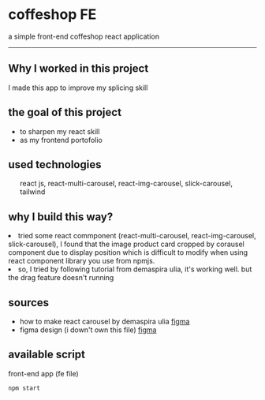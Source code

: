 # coffeshop FE
<p>a simple front-end coffeshop react application</p>

---
## Why I worked in this project

<p>I made this app to improve my splicing skill</p>

## the goal of this project

<ul>
  <li>to sharpen my react skill</li>
  <li>as my frontend portofolio</li>
</ul> 

## used technologies

<ul>
  <p>react js, react-multi-carousel, react-img-carousel, slick-carousel, tailwind<p>
</ul> 

## why I build this way?

<p>
  <li>tried some react commponent (react-multi-carousel, react-img-carousel, slick-carousel), I found that the image product card cropped by corausel component due to display position which is difficult to modify when using react component library you use from npmjs.</li>

  <li>so, I tried by following tutorial from demaspira ulia, it's working well. but the drag feature doesn't running</li>
  
</ul> 

## sources
<ul>
  <li>how to make react carousel by demaspira ulia <a href="https://dev.to/rakumairu/simple-react-carousel-24m0">figma</a></li>
  <li>figma design (i down't own this file) <a href="(https://www.figma.com/file/JElLsTTENSzd5bpML4HNgA/website-coffee-(prototype)-(Community)?type=design&t=5MyYJGgVwH8MpPos-0)https://www.figma.com/file/JElLsTTENSzd5bpML4HNgA/website-coffee-(prototype)-(Community)?type=design&t=5MyYJGgVwH8MpPos-0">figma</a></li>
</ul>

## available script
front-end app (fe file)

```bash
npm start
```
